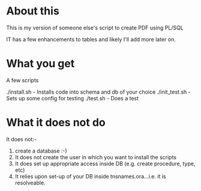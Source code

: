 # About this
This is my version of someone else's script to create PDF using PL/SQL

IT has a few enhancements to tables and likely I'll add more later on.


# What you get
A few scripts

./install.sh   - Installs code into schema and db of your choice
./init_test.sh - Sets up some config for testing
./test.sh      - Does a test


# What it does not do
It does not:-
1. create a database :-)
2. It does not create the user in which you want to install the scripts
3. It does set up appropriate access inside DB (e.g. create procedure, type, etc)
4. It relies upon set-up of your DB inside tnsnames.ora...i.e. it is resolveable.




